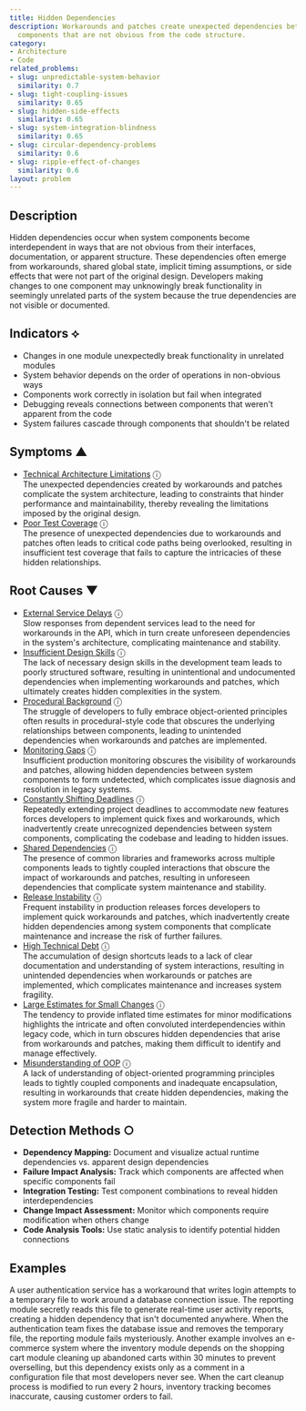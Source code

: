 ```yaml
---
title: Hidden Dependencies
description: Workarounds and patches create unexpected dependencies between system
  components that are not obvious from the code structure.
category:
- Architecture
- Code
related_problems:
- slug: unpredictable-system-behavior
  similarity: 0.7
- slug: tight-coupling-issues
  similarity: 0.65
- slug: hidden-side-effects
  similarity: 0.65
- slug: system-integration-blindness
  similarity: 0.65
- slug: circular-dependency-problems
  similarity: 0.6
- slug: ripple-effect-of-changes
  similarity: 0.6
layout: problem
---
```


## Description

Hidden dependencies occur when system components become interdependent in ways that are not obvious from their interfaces, documentation, or apparent structure. These dependencies often emerge from workarounds, shared global state, implicit timing assumptions, or side effects that were not part of the original design. Developers making changes to one component may unknowingly break functionality in seemingly unrelated parts of the system because the true dependencies are not visible or documented.

## Indicators ⟡

- Changes in one module unexpectedly break functionality in unrelated modules
- System behavior depends on the order of operations in non-obvious ways
- Components work correctly in isolation but fail when integrated
- Debugging reveals connections between components that weren't apparent from the code
- System failures cascade through components that shouldn't be related

## Symptoms ▲
- [Technical Architecture Limitations](technical-architecture-limitations.md) <span class="info-tooltip" title="Confidence: 0.322, Strength: 0.572">ⓘ</span>
<br/>  The unexpected dependencies created by workarounds and patches complicate the system architecture, leading to constraints that hinder performance and maintainability, thereby revealing the limitations imposed by the original design.
- [Poor Test Coverage](poor-test-coverage.md) <span class="info-tooltip" title="Confidence: 0.301, Strength: 0.539">ⓘ</span>
<br/>  The presence of unexpected dependencies due to workarounds and patches often leads to critical code paths being overlooked, resulting in insufficient test coverage that fails to capture the intricacies of these hidden relationships.

## Root Causes ▼
- [External Service Delays](external-service-delays.md) <span class="info-tooltip" title="Confidence: 0.418, Strength: 0.871">ⓘ</span>
<br/>  Slow responses from dependent services lead to the need for workarounds in the API, which in turn create unforeseen dependencies in the system's architecture, complicating maintenance and stability.
- [Insufficient Design Skills](insufficient-design-skills.md) <span class="info-tooltip" title="Confidence: 0.337, Strength: 0.875">ⓘ</span>
<br/>  The lack of necessary design skills in the development team leads to poorly structured software, resulting in unintentional and undocumented dependencies when implementing workarounds and patches, which ultimately creates hidden complexities in the system.
- [Procedural Background](procedural-background.md) <span class="info-tooltip" title="Confidence: 0.335, Strength: 0.882">ⓘ</span>
<br/>  The struggle of developers to fully embrace object-oriented principles often results in procedural-style code that obscures the underlying relationships between components, leading to unintended dependencies when workarounds and patches are implemented.
- [Monitoring Gaps](monitoring-gaps.md) <span class="info-tooltip" title="Confidence: 0.323, Strength: 0.818">ⓘ</span>
<br/>  Insufficient production monitoring obscures the visibility of workarounds and patches, allowing hidden dependencies between system components to form undetected, which complicates issue diagnosis and resolution in legacy systems.
- [Constantly Shifting Deadlines](constantly-shifting-deadlines.md) <span class="info-tooltip" title="Confidence: 0.315, Strength: 0.843">ⓘ</span>
<br/>  Repeatedly extending project deadlines to accommodate new features forces developers to implement quick fixes and workarounds, which inadvertently create unrecognized dependencies between system components, complicating the codebase and leading to hidden issues.
- [Shared Dependencies](shared-dependencies.md) <span class="info-tooltip" title="Confidence: 0.309, Strength: 0.895">ⓘ</span>
<br/>  The presence of common libraries and frameworks across multiple components leads to tightly coupled interactions that obscure the impact of workarounds and patches, resulting in unforeseen dependencies that complicate system maintenance and stability.
- [Release Instability](release-instability.md) <span class="info-tooltip" title="Confidence: 0.308, Strength: 0.757">ⓘ</span>
<br/>  Frequent instability in production releases forces developers to implement quick workarounds and patches, which inadvertently create hidden dependencies among system components that complicate maintenance and increase the risk of further failures.
- [High Technical Debt](high-technical-debt.md) <span class="info-tooltip" title="Confidence: 0.307, Strength: 0.775">ⓘ</span>
<br/>  The accumulation of design shortcuts leads to a lack of clear documentation and understanding of system interactions, resulting in unintended dependencies when workarounds or patches are implemented, which complicates maintenance and increases system fragility.
- [Large Estimates for Small Changes](large-estimates-for-small-changes.md) <span class="info-tooltip" title="Confidence: 0.306, Strength: 0.754">ⓘ</span>
<br/>  The tendency to provide inflated time estimates for minor modifications highlights the intricate and often convoluted interdependencies within legacy code, which in turn obscures hidden dependencies that arise from workarounds and patches, making them difficult to identify and manage effectively.
- [Misunderstanding of OOP](misunderstanding-of-oop.md) <span class="info-tooltip" title="Confidence: 0.301, Strength: 0.876">ⓘ</span>
<br/>  A lack of understanding of object-oriented programming principles leads to tightly coupled components and inadequate encapsulation, resulting in workarounds that create hidden dependencies, making the system more fragile and harder to maintain.

## Detection Methods ○

- **Dependency Mapping:** Document and visualize actual runtime dependencies vs. apparent design dependencies
- **Failure Impact Analysis:** Track which components are affected when specific components fail
- **Integration Testing:** Test component combinations to reveal hidden interdependencies
- **Change Impact Assessment:** Monitor which components require modification when others change
- **Code Analysis Tools:** Use static analysis to identify potential hidden connections

## Examples

A user authentication service has a workaround that writes login attempts to a temporary file to work around a database connection issue. The reporting module secretly reads this file to generate real-time user activity reports, creating a hidden dependency that isn't documented anywhere. When the authentication team fixes the database issue and removes the temporary file, the reporting module fails mysteriously. Another example involves an e-commerce system where the inventory module depends on the shopping cart module cleaning up abandoned carts within 30 minutes to prevent overselling, but this dependency exists only as a comment in a configuration file that most developers never see. When the cart cleanup process is modified to run every 2 hours, inventory tracking becomes inaccurate, causing customer orders to fail.
